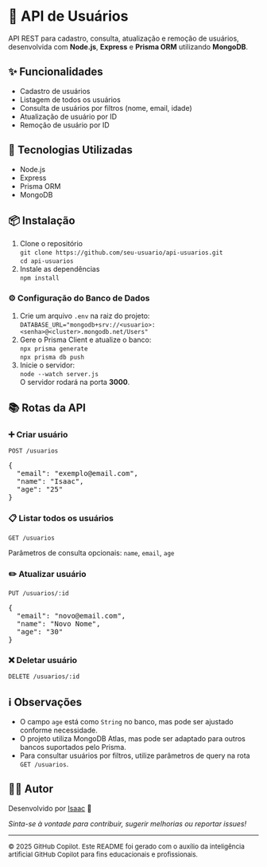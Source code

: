 <h1>👤 API de Usuários</h1>

<p>
API REST para cadastro, consulta, atualização e remoção de usuários, desenvolvida com <strong>Node.js</strong>, <strong>Express</strong> e <strong>Prisma ORM</strong> utilizando <strong>MongoDB</strong>.
</p>

<h2>✨ Funcionalidades</h2>
<ul>
  <li>Cadastro de usuários</li>
  <li>Listagem de todos os usuários</li>
  <li>Consulta de usuários por filtros (nome, email, idade)</li>
  <li>Atualização de usuário por ID</li>
  <li>Remoção de usuário por ID</li>
</ul>

<h2>🚀 Tecnologias Utilizadas</h2>
<ul>
  <li>Node.js</li>
  <li>Express</li>
  <li>Prisma ORM</li>
  <li>MongoDB</li>
</ul>

<h2>📦 Instalação</h2>
<ol>
  <li>Clone o repositório<br>
    <code>git clone https://github.com/seu-usuario/api-usuarios.git</code><br>
    <code>cd api-usuarios</code>
  </li>
  <li>Instale as dependências<br>
    <code>npm install</code>
  </li>
</ol>

<h3>⚙️ Configuração do Banco de Dados</h3>
<ol>
  <li>Crie um arquivo <code>.env</code> na raiz do projeto:<br>
    <code>DATABASE_URL="mongodb+srv://&lt;usuario&gt;:&lt;senha&gt;@&lt;cluster&gt;.mongodb.net/Users"</code>
  </li>
  <li>Gere o Prisma Client e atualize o banco:<br>
    <code>npx prisma generate</code><br>
    <code>npx prisma db push</code>
  </li>
  <li>Inicie o servidor:<br>
    <code>node --watch server.js</code><br>
    O servidor rodará na porta <strong>3000</strong>.
  </li>
</ol>

<h2>📚 Rotas da API</h2>

<h3>➕ Criar usuário</h3>
<p><code>POST /usuarios</code></p>
<pre>
{
  "email": "exemplo@email.com",
  "name": "Isaac",
  "age": "25"
}
</pre>

<h3>📋 Listar todos os usuários</h3>
<p><code>GET /usuarios</code></p>
<p>Parâmetros de consulta opcionais: <code>name</code>, <code>email</code>, <code>age</code></p>

<h3>✏️ Atualizar usuário</h3>
<p><code>PUT /usuarios/:id</code></p>
<pre>
{
  "email": "novo@email.com",
  "name": "Novo Nome",
  "age": "30"
}
</pre>

<h3>❌ Deletar usuário</h3>
<p><code>DELETE /usuarios/:id</code></p>

<h2>ℹ️ Observações</h2>
<ul>
  <li>O campo <code>age</code> está como <code>String</code> no banco, mas pode ser ajustado conforme necessidade.</li>
  <li>O projeto utiliza MongoDB Atlas, mas pode ser adaptado para outros bancos suportados pelo Prisma.</li>
  <li>Para consultar usuários por filtros, utilize parâmetros de query na rota <code>GET /usuarios</code>.</li>
</ul>

<h2>👨‍💻 Autor</h2>
<p>Desenvolvido por <a href="https://github.com/zacks08">Isaac</a> 🚀</p>

<p><em>Sinta-se à vontade para contribuir, sugerir melhorias ou reportar issues!</em></p>

<hr>
<p style="font-size:small;">© 2025 GitHub Copilot. Este README foi gerado com o auxílio da inteligência artificial GitHub Copilot para fins educacionais e profissionais.</p>
